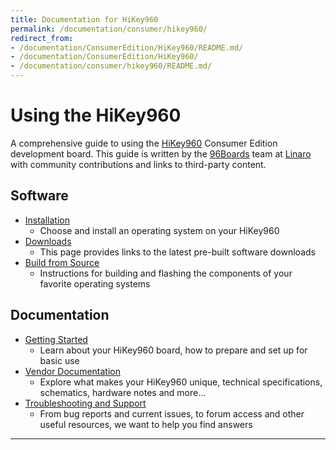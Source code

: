 ```yaml
---
title: Documentation for HiKey960
permalink: /documentation/consumer/hikey960/
redirect_from:
- /documentation/ConsumerEdition/HiKey960/README.md/
- /documentation/ConsumerEdition/HiKey960/
- /documentation/consumer/hikey960/README.md/
---
```

# Using the HiKey960

A comprehensive guide to using the [HiKey960](https://www.96boards.org/product/hikey960/) Consumer Edition development board. This guide is written by the [96Boards](https://www.96boards.org) team at [Linaro](http://www.linaro.org) with community contributions and links to third-party content.

## Software

- [Installation](installation/)
   - Choose and install an operating system on your HiKey960
- [Downloads](downloads/)
   - This page provides links to the latest pre-built software downloads
- [Build from Source](build/)
   - Instructions for building and flashing the components of your favorite operating systems

## Documentation

- [Getting Started](getting-started/)
   - Learn about your HiKey960 board, how to prepare and set up for basic use
- [Vendor Documentation](hardware-docs/)
   - Explore what makes your HiKey960 unique, technical specifications, schematics, hardware notes and more...
- [Troubleshooting and Support](support/)
   - From bug reports and current issues, to forum access and other useful resources, we want to help you find answers   

***

